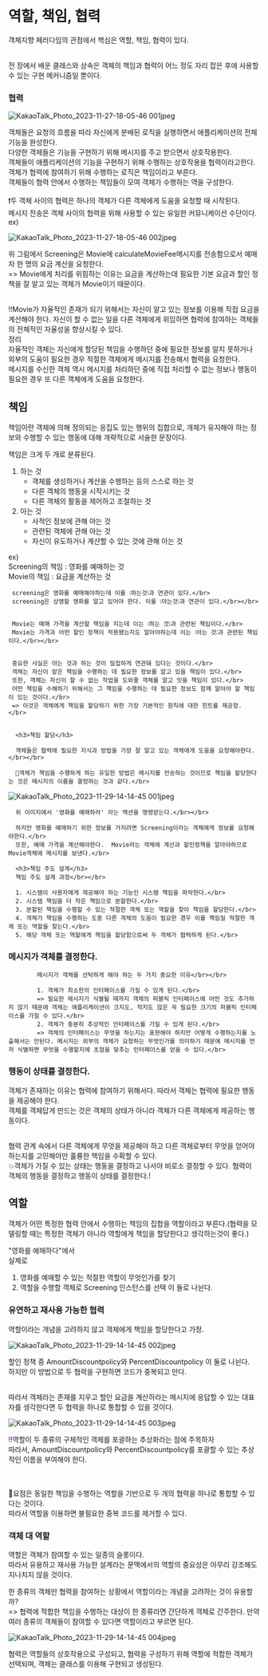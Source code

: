 <h1>역할, 책임, 협력</h1>

객체지향 페러다임의 관점에서 핵심은 역할, 책임, 협력이 있다.</br></br>

전 장에서 배운 클래스와 상속은 객체의 책임과 협력이 어느 정도 자리 잡은 후에 사용할 수 있는 구현 메커니즘일 뿐이다.</br>

<h3>협력</h3>


![KakaoTalk_Photo_2023-11-27-18-05-46 001jpeg](https://github.com/JSON-loading-and-unloading/Object-Study/assets/106163272/1a61e9b6-2c01-4915-ab7b-5bc956bd1f30)

객체들은 요청의 흐름을 따라 자신에게 분배된 로직을 실행하면서 애플리케이션의 전체 기능을 완성한다.</br>
다양한 객체들은 기능을 구현하기 위해 메시지를 주고 받으면서 상호작용한다.</br>
객체들이 애플리케이션의 기능을 구현하기  위해 수행하는 상호작용을 협력이라고한다.</br>
객체가 협력에 참여하기 위해 수행하는 로직은 책임이라고 부른다.</br>
객체들이 협력 안에서 수행하는 책임들이 모여 객체가 수행하는 역을 구성한다.
</br></br>
❗️두 객체 사이의 협력은 하나의 객체가 다른 객체에게 도움을 요청할 때 시작된다.</br>
메시지 전송은 객체 사이의 협력을 위해 사용할 수 있는 유일한 커뮤니케이션 수단이다.
</br>
ex)</br>

![KakaoTalk_Photo_2023-11-27-18-05-46 002jpeg](https://github.com/JSON-loading-and-unloading/Object-Study/assets/106163272/041caaa8-75d5-48fe-943c-d6dbdf910f31)


위 그림에서 Screening은 Movie에 calculateMovieFee메시지를 전송함으로서 예매자 한 명의 요금 계산을 요청한다.</br>
=> Movie에게 처리를 위힘하는 이유는 요금을 계산하는데 필요한 기본 요금과 할인 정책을 잘 알고 있는 객체가 Movie이기 때문이다.</br></br>


‼️Movie가 자율적인 존재가 되기 위해서는 자신이 알고 있는 정보를 이용해 직접 요금을 계산해야 한다. 자신이 할 수 없는 일을 다른 객체에게 위임하면 협력에 참여하는 객체들의 전체적인 자율성을 향상시킬 수 있다.
</br>
정리</br>
 자율적인 객체는 자신에게 할당된 책임을 수행하던 중에 필요한 정보를 알지 못하거나 외부의 도움이 필요한 경우 적절한 객체에게 메시지를 전송해서 협력을 요청한다.</br>
 메시지를 수신한 객체 역시 메시지를 처리하던 중에 직접 처리할 수 없는 정보나 행동이 필요한 경우 또 다른 객체에게 도움을 요청한다.</br>



 <h2>책임</h2>

 책임이란 객체에 의해 정의되는 응집도 있는 행위의 집합으로, 개체가 유지해야 하는 정보와 수행할 수 있는 행동에 대해 개략적으로 서술한 문장이다.</br>

 책임은 크게 두 개로 분류된다.</br>

 1. 하는 것</br>
    - 객체를 생성하거나 계산을 수행하는 등의 스스로 하는 것
    - 다른 객체의 행동을 시작시키는 것
    - 다른 객체의 활동을 제어하고 조절하는 것
 2. 아는 것</br>
    - 사적인 정보에 관해 아는 것
    - 관련된 객체에 관해 아는 것
    - 자신이 유도하거나 계산할 수 있는 것에 관해 아는 것


   ex) </br>
     Screening의 책임 : 영화를 예매하는 것</br>
     Movie의 책임     : 요금을 계산하는 것</br>


     screening은 영화를 예매해야하는데 이를 ❕하는것❕과 연관이 있다.</br>
     screening은 상영할 영화를 알고 있어야 한다. 이를 ❕아는것❕과 연관이 있다.</br></br>


     Movie는 예매 가격을 계산할 책임을 지는데 이는 ❕하는 것❕과 관련된 책임이다.</br>
     Movie는 가격과 어떤 할인 정책이 적용됐는지도 알아야하는데 이는 ❕아는 것❕과 관련된 책임이다.</br></br>


     중요한 사실은 아는 것과 하는 것이 밀접하게 연관돼 있다는 것이다.</br>
     객체는 자신이 맡은 책임을 수행하는 데 필요한 정보를 알고 있을 책임이 있다.</br>
     또한, 객체는 자신이 할 수 없는 작업을 도와줄 객체를 알고 잇을 책임이 있다.</br>
     어떤 책임을 수해하기 위해서는 그 책임을 수행하는 데 필요한 정보도 함께 알아야 할 책임이 있는 것이다.</br>
     => 이것은 객체에게 책임을 할당하기 위한 가장 기본적인 원칙에 대한 힌트를 제공함.</br>


      <h3>책임 할당</h3>

      객체들은 협력에 필요한 지식과 방법을 가장 잘 알고 있는 객체에게 도움을 요청해야한다.</br></br>

      📌객체가 책임을 수행하게 하는 유일한 방법은 메시지를 전송하는 것이므로 책임을 할당한다는 것은 메시지의 이름을 결정하는 것과 같다.</br>

     
![KakaoTalk_Photo_2023-11-29-14-14-45 001jpeg](https://github.com/JSON-loading-and-unloading/Object-Study/assets/106163272/9c6e1ef0-b457-458d-8b18-fbafddb5c91e)

      위 이미지에서 '영화를 예매하라' 라는 액션을 명령받는다.</br></br>

      하지만 영화를 예매하기 위한 정보를 가지려면 Screening이라는 객체에게 정보를 요청해야한다.</br>
      또한, 예매 가격을 계산해야한다.  Movie라는 객체에 계산과 할인정책을 알아야하므로 Movie객체에 메시지를 보낸다.</br>
      
      <h3>책임 주도 설계</h3>
      책임 주도 설계 과정</br></br>

      1. 시스템이 사용자에게 제공해야 하는 기능인 시스탬 책임을 파악한다.</br>
      2. 시스템 책임을 더 작은 책임으로 분할한다.</br>
      3. 분할된 책임을 수행할 수 있는 적절한 객체 또는 역할을 찾아 책임을 할당한다.</br>
      4. 객체가 책임을 수행하는 도중 다른 객체의 도움이 필요한 경우 이를 책임질 적절한 객체 또는 역할을 찾는다.</br>
      5. 해당 객체 또는 역할에게 책임을 할당함으로써 두 객체가 협력하게 된다.</br>

 <h3>메시지가 객체를 결정한다.</h3>

            메시지가 객체를 선탁하게 해야 하는 두 가지 중요한 이유</br></br>

            1. 객체가 최소한의 인터페이스를 가질 수 있게 된다.</br>
            => 필요한 메시지가 식별될 때까지 객체의 퍼블릭 인터페이스에 어떤 것도 추가하지 않기 때문에 객체는 애플리케이션이 크지도, 작지도 않은 꼭 필요한 크기의 퍼블릭 인터페이스를 가질 수 있다.</br>
            2. 객체가 충분히 추상적인 인터페이스를 가질 수 있게 된다.</br>
            => 객체의 인터페이스는 무엇을 하는지는 표현해야 하지만 어떻게 수행하는지를 노출해서는 안된다. 메시지는 외부의 객체가 요청하는 무엇인가를 의미하기 때문에 메시지를 먼저 식별하면 무엇을 수행할지에 초점을 맞추는 인터페이스를 얻을 수 있다.</br>


 <h3>행동이 상태를 결정한다.</h3>

객체가 존재하는 이유는 협력에 참여하기 위해서다. 따라서 객체는 협력에 필요한 행동을 제공해야 한다.</br>
객체를 객체답게 만드는 것은 객체의 상태가 아니라 객체가 다른 객체에게 제공하는 행동이다.</br></br>


협력 관계 속에서 다른 객체에게 무엇을 제공해야 하고 다른 객체로부터 무엇을 얻어야 하는지를 고민해야만 훌륭한 책임을 수확할 수 있다.</br>
💥객체가 가질 수 있는 상태는 행동을 결정하고 나서야 비로소 결정할 수 있다. 협력이 객체의 행동을 결정하고 행동이 상태를 결정한다.!</br>

 <h2>역할</h2>

 객체가 어떤 특정한 협력 안에서 수행하는 책임의 집합을 역할이라고 부른다.(협력을 모델링할 때는 특정한 객체가 아니라 역할에게 책임을 할당한다고 생각하는것이 좋다.)</br>

 "영화를 예매하다"에서</br>
 실제로</br>
 1. 영화를 예매할 수 있는 적절한 역할이 무엇인가를 찾기
 2. 역할을 수행할 객체로 Screening 인스턴스를 선택
    이 둘로 나뉜다.</br>


<h3>유연하고 재사용 가능한 협력</h3>

역할이라는 개념을 고려하지 않고 객체에게 책임을 할당한다고 가정.</br>


![KakaoTalk_Photo_2023-11-29-14-14-45 002jpeg](https://github.com/JSON-loading-and-unloading/Object-Study/assets/106163272/6c79cc0e-8ace-4969-85d4-73e622a5b7ee)

할인 정책 중 AmountDiscountpolicy와 PercentDiscountpolicy 이 둘로 나뉜다.</br>
하지만 이 방법으로 두 협력을 구현하면 코드가 중복되고 만다.</br></br>

따라서 객체라는 존재를 지우고 할인 요금을 계산하라는 메시지에 응답할 수 있는 대표자를 생각한다면 두 협력을 하나로 통합할 수 있을 것이다.</br>


![KakaoTalk_Photo_2023-11-29-14-14-45 003jpeg](https://github.com/JSON-loading-and-unloading/Object-Study/assets/106163272/5c47e618-69fa-41d9-9185-7f1d4244fd28)

‼️역할이 두 종류의 구체적인 객체를 포괄하는 추상화라는 점에 주목하자</br>
따라서, AmountDiscountpolicy와 PercentDiscountpolicy를 포괄할 수 있는 추상적인 이름을 부여해야 한다.

</br></br>
💯요점은 동일한 책임을 수행하는 역할을 기반으로 두 개의 협력을 하나로 통합할 수 있다는 것이다.</br>
따라서 역할을 이용하면 불필요한 중복 코드를 제거할 수 있다.</br>

<h3>객체 대 역할</h3>

역할은 객체가 참여할 수 있는 일종의 슬롯이다. </br>
따라서 유용하고 재사용 가능한 설계라는 문맥에서의 역할의 중요성은 아무리 강조해도 지나치지 않을 것이다.</br>

한 종류의 객체만 협력을 참여하는 상황에서 역할이라는 개념을 고려하는 것이 유용할까?</br>
=> 협력에 적합한 책임을 수행하는 대상이 한 종류라면 간단하게 객체로 간주한다. 만약 여러 종류의 객체들이 참여할 수 있다면 역할이라고 부르면 된다.</br>


![KakaoTalk_Photo_2023-11-29-14-14-45 004jpeg](https://github.com/JSON-loading-and-unloading/Object-Study/assets/106163272/bb8d0064-825b-4fbf-b2d8-1e97418b03c1)

협력은 역할들의 상호작용으로 구성되고, 협력을 구성하기 위해 역할에 적합한 객체가 선택되며, 객체는 클래스를 이용해 구현되고 생성된다.</br>






    
